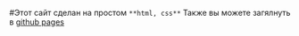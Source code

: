 #Этот сайт сделан на простом `**html, css**`  Также вы можете загялнуть в [github pages](https://akkunov.github.io/leslesVpn/)
